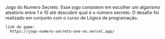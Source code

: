 Jogo do Numero Secreto.
  Esse jogo consistem em escolher um algarismo aleatório entre 1 e 10 até descobrir qual é o número secreto. O desafio foi realizado em conjunto com o curso de Lógica de programação.
 
    link do game:
      https://jogo-numero-secreto-one-nu.vercel.app/

